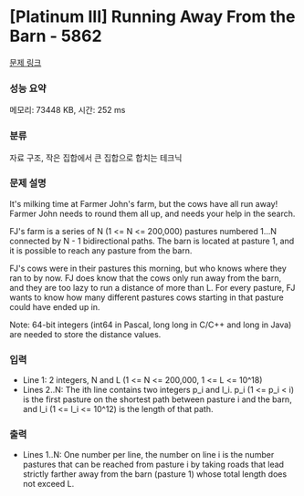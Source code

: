 # [Platinum III] Running Away From the Barn - 5862 

[문제 링크](https://www.acmicpc.net/problem/5862) 

### 성능 요약

메모리: 73448 KB, 시간: 252 ms

### 분류

자료 구조, 작은 집합에서 큰 집합으로 합치는 테크닉

### 문제 설명

<p>It's milking time at Farmer John's farm, but the cows have all run away! Farmer John needs to round them all up, and needs your help in the search.</p><p>FJ's farm is a series of N (1 <= N <= 200,000) pastures numbered 1...N connected by N - 1 bidirectional paths. The barn is located at pasture 1, and it is possible to reach any pasture from the barn.</p><p>FJ's cows were in their pastures this morning, but who knows where they ran to by now. FJ does know that the cows only run away from the barn, and they are too lazy to run a distance of more than L. For every pasture, FJ wants to know how many different pastures cows starting in that pasture could have ended up in.</p><p>Note: 64-bit integers (int64 in Pascal, long long in C/C++ and long in Java) are needed to store the distance values.</p>

### 입력 

 <ul><li>Line 1: 2 integers, N and L (1 <= N <= 200,000, 1 <= L <= 10^18)</li><li>Lines 2..N: The ith line contains two integers p_i and l_i. p_i (1 <= p_i < i) is the  first pasture on the shortest path between pasture i and the barn, and l_i  (1 <= l_i <= 10^12) is the length of that path.</li></ul>

### 출력 

 <ul><li>Lines 1..N: One number per line, the number on line i is the number pastures that can be  reached from pasture i by taking roads that lead strictly farther away from  the barn (pasture 1) whose total length does not exceed L.</li></ul>

